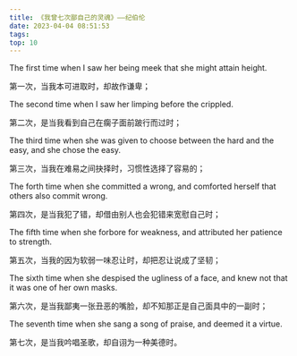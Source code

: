 ```yaml
---
title: 《我曾七次鄙自己的灵魂》——纪伯伦
date: 2023-04-04 08:51:53
tags:
top: 10
---
```


The first time when I saw her being meek that she might attain height.

第一次，当我本可进取时，却故作谦卑；

The second time when I saw her limping before the crippled.

第二次，是当我看到自己在瘸子面前跛行而过时；

The third time when she was given to choose between the hard and the easy, and she chose the easy.​

第三次，当我在难易之间抉择时，习惯性选择了容易的；

The forth time when she committed a wrong, and comforted herself that others also commit wrong.

第四次，是当我犯了错，却借由别人也会犯错来宽慰自己时；

The fifth time when she forbore for weakness, and attributed her patience to strength.

第五次，当我的因为软弱一味忍让时，却把忍让说成了坚韧；

The sixth time when she despised the ugliness of a face, and knew not that it was one of her own masks.

第六次，是当我鄙夷一张丑恶的嘴脸，却不知那正是自己面具中的一副时；

The seventh time when she sang a song of praise, and deemed it a virtue.

第七次，是当我吟唱圣歌，却自诩为一种美德时。
